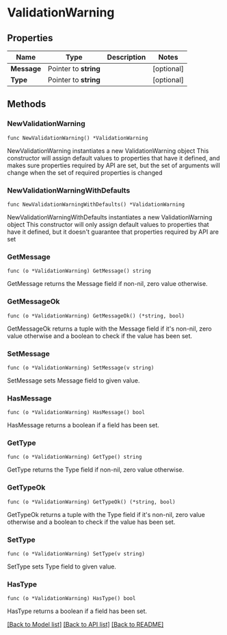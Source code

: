 # ValidationWarning

## Properties

Name | Type | Description | Notes
------------ | ------------- | ------------- | -------------
**Message** | Pointer to **string** |  | [optional] 
**Type** | Pointer to **string** |  | [optional] 

## Methods

### NewValidationWarning

`func NewValidationWarning() *ValidationWarning`

NewValidationWarning instantiates a new ValidationWarning object
This constructor will assign default values to properties that have it defined,
and makes sure properties required by API are set, but the set of arguments
will change when the set of required properties is changed

### NewValidationWarningWithDefaults

`func NewValidationWarningWithDefaults() *ValidationWarning`

NewValidationWarningWithDefaults instantiates a new ValidationWarning object
This constructor will only assign default values to properties that have it defined,
but it doesn't guarantee that properties required by API are set

### GetMessage

`func (o *ValidationWarning) GetMessage() string`

GetMessage returns the Message field if non-nil, zero value otherwise.

### GetMessageOk

`func (o *ValidationWarning) GetMessageOk() (*string, bool)`

GetMessageOk returns a tuple with the Message field if it's non-nil, zero value otherwise
and a boolean to check if the value has been set.

### SetMessage

`func (o *ValidationWarning) SetMessage(v string)`

SetMessage sets Message field to given value.

### HasMessage

`func (o *ValidationWarning) HasMessage() bool`

HasMessage returns a boolean if a field has been set.

### GetType

`func (o *ValidationWarning) GetType() string`

GetType returns the Type field if non-nil, zero value otherwise.

### GetTypeOk

`func (o *ValidationWarning) GetTypeOk() (*string, bool)`

GetTypeOk returns a tuple with the Type field if it's non-nil, zero value otherwise
and a boolean to check if the value has been set.

### SetType

`func (o *ValidationWarning) SetType(v string)`

SetType sets Type field to given value.

### HasType

`func (o *ValidationWarning) HasType() bool`

HasType returns a boolean if a field has been set.


[[Back to Model list]](../README.md#documentation-for-models) [[Back to API list]](../README.md#documentation-for-api-endpoints) [[Back to README]](../README.md)


